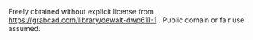 Freely obtained without explicit license from https://grabcad.com/library/dewalt-dwp611-1 . Public domain or fair use assumed.

